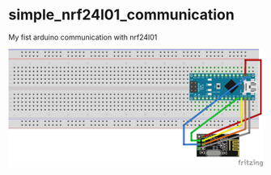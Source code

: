 # simple_nrf24l01_communication
My fist arduino communication with nrf24l01

![Image description](img/breadboard.png)
